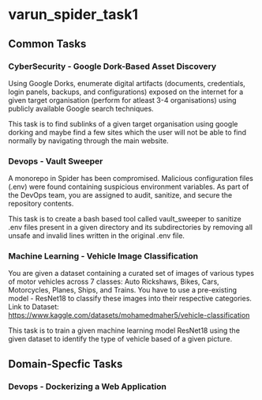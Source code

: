# varun_spider_task1

## Common Tasks

### CyberSecurity - Google Dork-Based Asset Discovery

Using Google Dorks, enumerate digital artifacts (documents, credentials, login panels, backups, and configurations) exposed on the internet for a given target organisation (perform for atleast 3-4 organisations) using publicly available Google search techniques.

This task is to find sublinks of a given target organisation using google dorking and maybe find a few sites which the user will not be able to find normally by navigating through the main website.

### Devops - Vault Sweeper

A monorepo in Spider has been compromised. Malicious configuration files (.env) were found containing suspicious environment variables. As part of the DevOps team, you are assigned to audit, sanitize, and secure the repository contents.

This task is to create a bash based tool called vault_sweeper to sanitize .env files present in a given directory and its subdirectories by removing all unsafe and invalid lines written in the original .env file.

### Machine Learning - Vehicle Image Classification

You are given a dataset containing a curated set of images of various types of motor vehicles across 7 classes: Auto Rickshaws, Bikes, Cars, Motorcycles, Planes, Ships, and Trains. You have to use a pre-existing model - ResNet18 to classify these images into their respective categories.
Link to Dataset:
https://www.kaggle.com/datasets/mohamedmaher5/vehicle-classification

This task is to train a given machine learning model ResNet18 using the given dataset to identify the type of vehicle based of a given picture.

## Domain-Specfic Tasks

### Devops - Dockerizing a Web Application
